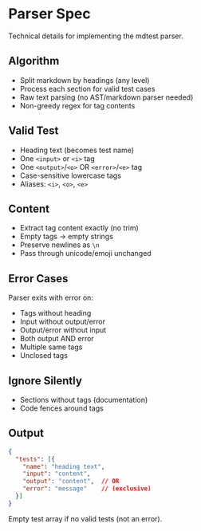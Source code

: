 # Parser Spec

Technical details for implementing the mdtest parser.

## Algorithm

- Split markdown by headings (any level)
- Process each section for valid test cases
- Raw text parsing (no AST/markdown parser needed)
- Non-greedy regex for tag contents

## Valid Test

- Heading text (becomes test name)
- One `<input>` or `<i>` tag
- One `<output>`/`<o>` OR `<error>`/`<e>` tag
- Case-sensitive lowercase tags
- Aliases: `<i>`, `<o>`, `<e>`

## Content

- Extract tag content exactly (no trim)
- Empty tags → empty strings
- Preserve newlines as `\n`
- Pass through unicode/emoji unchanged

## Error Cases

Parser exits with error on:
- Tags without heading
- Input without output/error
- Output/error without input
- Both output AND error
- Multiple same tags
- Unclosed tags

## Ignore Silently

- Sections without tags (documentation)
- Code fences around tags

## Output

```json
{
  "tests": [{
    "name": "heading text",
    "input": "content",
    "output": "content",  // OR
    "error": "message"    // (exclusive)
  }]
}
```

Empty test array if no valid tests (not an error).
